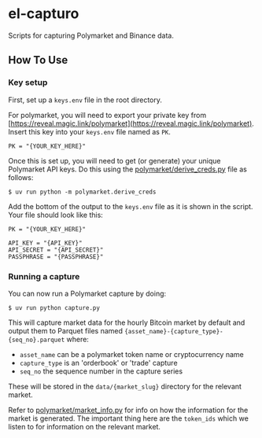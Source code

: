 # el-capturo

Scripts for capturing Polymarket and Binance data.

## How To Use

### Key setup

First, set up a `keys.env` file in the root directory.

For polymarket, you will need to export your private key from [https://reveal.magic.link/polymarket](https://reveal.magic.link/polymarket). Insert this key into your `keys.env` file named as `PK`.

``` dotenv
PK = "{YOUR_KEY_HERE}"
```

Once this is set up, you will need to get (or generate) your unique Polymarket API keys. Do this using the [polymarket/derive_creds.py](polymarket/derive_creds.py) file as follows:

```shell
$ uv run python -m polymarket.derive_creds
```

Add the bottom of the output to the `keys.env` file as it is shown in the script. Your file should look like this:
``` dotenv
PK = "{YOUR_KEY_HERE}"

API_KEY = "{API_KEY}"
API_SECRET = "{API_SECRET}"
PASSPHRASE = "{PASSPHRASE}"
```

### Running a capture

You can now run a Polymarket capture by doing:

```shell
$ uv run python capture.py
```

This will capture market data for the hourly Bitcoin market by default and output them to Parquet files named `{asset_name}-{capture_type}-{seq_no}.parquet` where:
- `asset_name` can be a polymarket token name or cryptocurrency name
- `capture_type` is an 'orderbook' or 'trade' capture
- `seq_no` the sequence number in the capture series

These will be stored in the `data/{market_slug}` directory for the relevant market.

Refer to [polymarket/market_info.py](polymarket/market_info.py) for info on how the information for the market is generated. The important thing here are the `token_ids` which we listen to for information on the relevant market.
